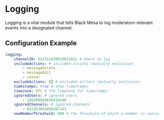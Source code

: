 # Logging

Logging is a vital module that tells Black Mesa to log moderation-relevant events into a
designated channel.

## Configuration Example

```yaml
logging:
    channelID: 832311430019022851 # where to log
    includeActions: # included actions (mutually exclusive)
        - messageDelete
        - messageEdit
        - censor
    excludeActions: [] # excluded actions (mutually exclusive)
    timestamps: true # show timestamps
    timezone: UTC # the timezone for timestamps
    ignoredUsers: # ignored users
        - 206309860038410240
    ignoredChannels: # ignored channels
        - 832353063096287243
    newMemberThreshold: 600 # the threshold of which a member is considered new in seconds
```
